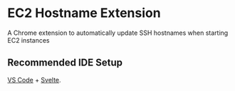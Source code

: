 # EC2 Hostname Extension

A Chrome extension to automatically update SSH hostnames when starting EC2 instances

## Recommended IDE Setup

[VS Code](https://code.visualstudio.com/) + [Svelte](https://marketplace.visualstudio.com/items?itemName=svelte.svelte-vscode).
